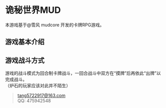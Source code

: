 # 诡秘世界MUD  
本游戏基于@雪风 mudcore 开发的卡牌RPG游戏。 
## 游戏基本介绍  
  
## 游戏战斗方式  
游戏的战斗模式为回合制卡牌战斗，一回合战斗中双方在“摸牌”后再依此“出牌”以完成战斗。  
（炉石的玩家应该对此并不陌生）  







> tang5722917@163.com  
> QQ: 475942548  